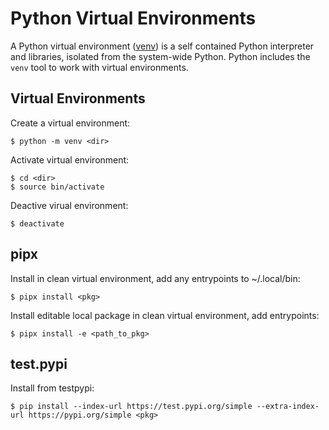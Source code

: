 # Python Virtual Environments

A Python virtual environment
([venv](https://docs.python.org/3/library/venv.html)) is a self contained
Python interpreter and libraries, isolated from the system-wide Python. Python
includes the `venv` tool to work with virtual environments.

## Virtual Environments

Create a virtual environment:

    $ python -m venv <dir>

Activate virtual environment:

    $ cd <dir>
    $ source bin/activate

Deactive virual environment:

    $ deactivate

## pipx

Install in clean virtual environment, add any entrypoints to ~/.local/bin:

    $ pipx install <pkg>

Install editable local package in clean virtual environment, add entrypoints:

    $ pipx install -e <path_to_pkg>

## test.pypi

Install from testpypi:

    $ pip install --index-url https://test.pypi.org/simple --extra-index-url https://pypi.org/simple <pkg>
